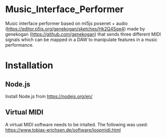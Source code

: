 # Music_Interface_Performer
Music interface performer based on ml5js posenet + audio (https://editor.p5js.org/genekogan/sketches/Hk2Q4Sqe4) made by genekogan (https://github.com/genekogan) that sends three different MIDI signals which can be mapped in a DAW to manipulate features in a music performance.

# Installation

## Node.js
Install Node.js from https://nodejs.org/en/

## Virtual MIDI
A virtual MIDI software needs to be intalled. The following was used: https://www.tobias-erichsen.de/software/loopmidi.html

